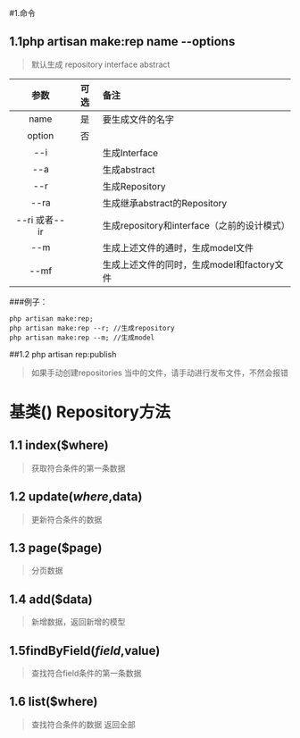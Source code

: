 #1.命令

## 1.1php artisan make:rep name --options

>默认生成 repository interface abstract

|参数|可选|备注|
|:--:|:--:|:--
|name|是|要生成文件的名字
|option|否|
|--i||生成Interface
|--a||生成abstract
|--r||生成Repository
|--ra||生成继承abstract的Repository
|--ri 或者--ir||生成repository和interface（之前的设计模式）
|--m||生成上述文件的通时，生成model文件
|--mf||生成上述文件的同时，生成model和factory文件

###例子：

```
php artisan make:rep;
php artisan make:rep --r; //生成repository
php artisan make:rep --m; //生成model

```
##1.2 php artisan rep:publish
> 如果手动创建repositories 当中的文件，请手动进行发布文件，不然会报错



# 基类() Repository方法

## 1.1 index($where)

>获取符合条件的第一条数据

## 1.2 update($where,$data)

> 更新符合条件的数据

## 1.3 page($page)

> 分页数据


## 1.4 add($data)

> 新增数据，返回新增的模型

## 1.5findByField($field,$value)

> 查找符合field条件的第一条数据

## 1.6 list($where)
> 查找符合条件的数据 返回全部



